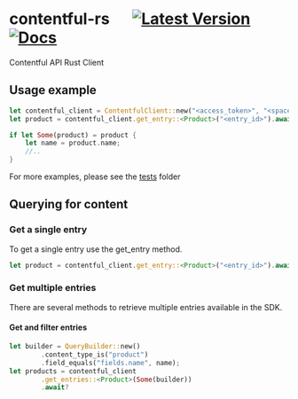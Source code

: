 # contentful-rs &emsp; [![Latest Version]][crates.io] [![Docs]][docs.rs]

[Latest Version]: https://img.shields.io/crates/v/contentful.svg
[crates.io]: https://crates.io/crates/contentful
[Docs]: https://docs.rs/contentful/badge.svg
[docs.rs]: https://docs.rs/contentful

Contentful API Rust Client 

## Usage example

```rust
let contentful_client = ContentfulClient::new("<access_token>", "<space_id>");
let product = contentful_client.get_entry::<Product>("<entry_id>").await?;

if let Some(product) = product {
    let name = product.name;
    //..
}
```
For more examples, please see the [tests] folder

## Querying for content

### Get a single entry

To get a single entry use the get_entry<T> method.

```rust
let product = contentful_client.get_entry::<Product>("<entry_id>").await?;

```

### Get multiple entries

There are several methods to retrieve multiple entries available in the SDK.

#### Get and filter entries

```rust
let builder = QueryBuilder::new()
        .content_type_is("product")
        .field_equals("fields.name", name);
let products = contentful_client
        .get_entries::<Product>(Some(builder))
        .await?
```

[tests]: https://github.com/sajuthankappan/contentful-rs/tree/master/tests